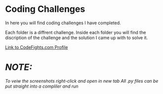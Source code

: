 Coding Challenges
======================

In here you will find coding challenges I have completed. 

Each folder is a diffrent challenge. Inside each folder you will find the discription of the challenge and the solution I came up with to solve it. 

[Link to CodeFights.com Profile](https://codefights.com/profile/devin-wallace)


_NOTE:_
========
_To veiw the screenshots right-click and open in new tab_
_All .py files can be put straight into a compliler and run_
